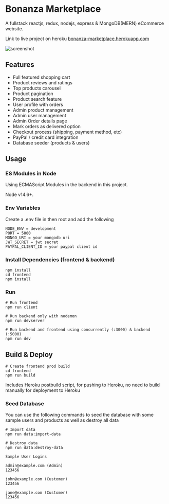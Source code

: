 # Bonanza Marketplace
A fullstack reactjs, redux, nodejs, express &amp; MongoDB(MERN) eCommerce website.

Link to live project on heroku [bonanza-marketplace.herokuapp.com](https://bonanza-marketplace.herokuapp.com/)

![screenshot](https://github.com/gisioraelvis/bonanza_marketplace/blob/master/Screenshot.png)

## Features

- Full featured shopping cart
- Product reviews and ratings
- Top products carousel
- Product pagination
- Product search feature
- User profile with orders
- Admin product management
- Admin user management
- Admin Order details page
- Mark orders as delivered option
- Checkout process (shipping, payment method, etc)
- PayPal / credit card integration
- Database seeder (products & users)

## Usage

### ES Modules in Node

Using ECMAScript Modules in the backend in this project.

Node v14.6+.

### Env Variables

Create a .env file in then root and add the following

```
NODE_ENV = development
PORT = 5000
MONGO_URI = your mongodb uri
JWT_SECRET = jwt secret
PAYPAL_CLIENT_ID = your paypal client id
```

### Install Dependencies (frontend & backend)

```
npm install
cd frontend
npm install
```

### Run

```
# Run frontend
npm run client

# Run backend only with nodemon
npm run devserver

# Run backend and frontend using concurrently (:3000) & backend (:5000)
npm run dev
```

## Build & Deploy

```
# Create frontend prod build
cd frontend
npm run build
```

Includes Heroku postbuild script, for pushing to Heroku, no need to build manually for deployment to Heroku

### Seed Database

You can use the following commands to seed the database with some sample users and products as well as destroy all data

```
# Import data
npm run data:import-data

# Destroy data
npm run data:destroy-data
```

```
Sample User Logins

admin@example.com (Admin)
123456

john@example.com (Customer)
123456

jane@example.com (Customer)
123456
```

